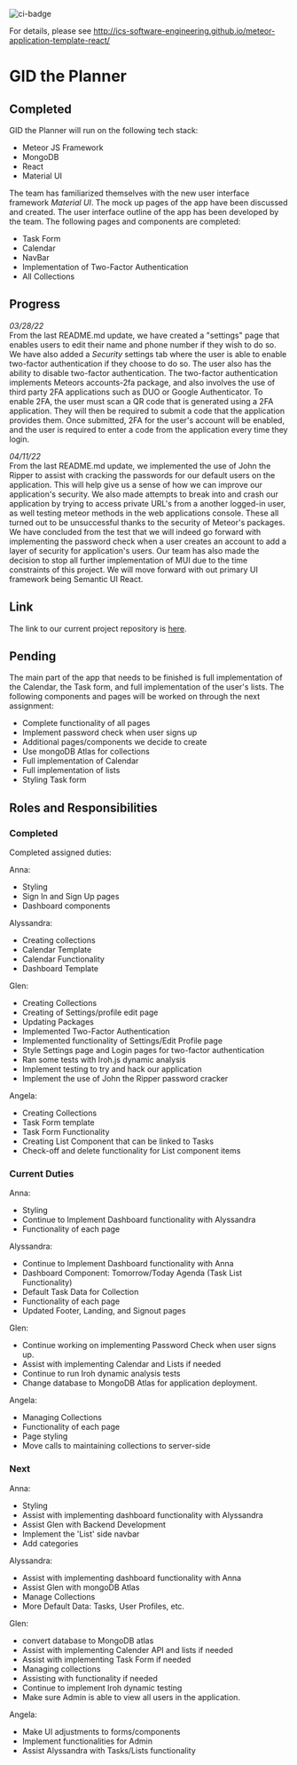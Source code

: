 ![ci-badge](https://github.com/ics-software-engineering/meteor-application-template-react/workflows/ci-meteor-application-template-react/badge.svg)

For details, please see http://ics-software-engineering.github.io/meteor-application-template-react/

# GID the Planner

## Completed
GID the Planner will run on the following tech stack:
- Meteor JS Framework
- MongoDB
- React
- Material UI

The team has familiarized themselves with the new user interface framework *Material UI*. The mock up pages of the app have been discussed and created. The user interface outline of the app has been developed by the team. The following pages and components are completed:
- Task Form
- Calendar
- NavBar
- Implementation of Two-Factor Authentication
- All Collections

## Progress

*03/28/22*
<br/>
From the last README.md update, we have created a "settings" page that enables users to edit their name and phone number if they wish to do so. We have also added a *Security* settings tab where the user is able to enable two-factor authentication if they choose to do so. The user also has the ability to disable two-factor authentication. The two-factor authentication implements Meteors accounts-2fa package, and also involves the use of third party 2FA applications such as DUO or Google Authenticator. To enable 2FA, the user must scan a QR code that is generated using a 2FA application. They will then be required to submit a code that the application provides them. Once submitted, 2FA for the user's account will be enabled, and the user is required to enter a code from the application every time they login.

*04/11/22*
<br/>
From the last README.md update, we implemented the use of John the Ripper to assist with cracking the passwords for our default users on the application. This will help give us a sense of how we can improve our application's security. We also made attempts to break into and crash our application by trying to access private URL's from a another logged-in user, as well testing meteor methods in the web applications console. These all  turned out to be unsuccessful thanks to the security of Meteor's packages. We have concluded from the test that we will indeed go forward with implementing the password check when a user creates an account to add a layer of security for application's users. Our team has also made the decision to stop all further implementation of MUI due to the time constraints of this project. We will move forward with out primary UI framework being Semantic UI React.


## Link

The link to our current project repository is [here](https://github.com/SafeG3Ar/gid-planner).

## Pending
The main part of the app that needs to be finished is full implementation of the Calendar, the Task form, and full implementation of the user's lists.
The following components and pages will be worked on through the next assignment:
- Complete functionality of all pages
- Implement password check when user signs up
- Additional pages/components we decide to create
- Use mongoDB Atlas for collections
- Full implementation of Calendar
- Full implementation of lists
- Styling Task form

## Roles and Responsibilities

### Completed
Completed assigned duties:

Anna:
- Styling 
- Sign In and Sign Up pages
- Dashboard components

Alyssandra:
- Creating collections
- Calendar Template
- Calendar Functionality
- Dashboard Template

Glen:
- Creating Collections
- Creating of Settings/profile edit page
- Updating Packages
- Implemented Two-Factor Authentication
- Implemented functionality of Settings/Edit Profile page
- Style Settings page and Login pages for two-factor authentication 
- Ran some tests with Iroh.js dynamic analysis
- Implement testing to try and hack our application
- Implement the use of John the Ripper password cracker

Angela:
- Creating Collections
- Task Form template
- Task Form Functionality
- Creating List Component that can be linked to Tasks
- Check-off and delete functionality for List component items

### Current Duties

Anna:
- Styling 
- Continue to Implement Dashboard functionality with Alyssandra
- Functionality of each page

Alyssandra:
- Continue to Implement Dashboard functionality with Anna
- Dashboard Component: Tomorrow/Today Agenda (Task List Functionality)
- Default Task Data for Collection
- Functionality of each page
- Updated Footer, Landing, and Signout pages

Glen:
- Continue working on implementing Password Check when user signs up.
- Assist with implementing Calendar and Lists if needed
- Continue to run Iroh dynamic analysis tests
- Change database to MongoDB Atlas for application deployment.

Angela:
- Managing Collections
- Functionality of each page
- Page styling
- Move calls to maintaining collections to server-side

### Next

Anna:
- Styling 
- Assist with implementing dashboard functionality with Alyssandra
- Assist Glen with Backend Development
- Implement the 'List' side navbar
- Add categories 

Alyssandra:
- Assist with implementing dashboard functionality with Anna
- Assist Glen with mongoDB Atlas
- Manage Collections
- More Default Data: Tasks, User Profiles, etc.

Glen:
- convert database to MongoDB atlas
- Assist with implementing Calender API and lists if needed
- Assist with implementing Task Form if needed
- Managing collections 
- Assisting with functionality if needed
- Continue to implement Iroh dynamic testing
- Make sure Admin is able to view all users in the application. 

Angela:
- Make UI adjustments to forms/components
- Implement functionalities for Admin
- Assist Alyssandra with Tasks/Lists functionality
